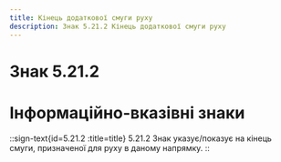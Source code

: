 ```yaml
---
title: Кінець додаткової смуги руху
description: Знак 5.21.2 Кінець додаткової смуги руху
---
```

# Знак 5.21.2
# Інформаційно-вказівні знаки
::sign-text{id=5.21.2 :title=title}
5.21.2 Знак указує/показує на кінець смуги, призначеної для руху в даному напрямку.
::